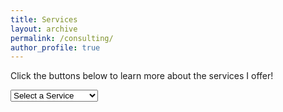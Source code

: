 ```yaml
---
title: Services
layout: archive
permalink: /consulting/
author_profile: true
---
```


Click the buttons below to learn more about the services I offer!

<select id="serviceSelect">
  <option value="" selected disabled>Select a Service</option>
  <option value="option1">Data Management</option>
  <option value="option2">Program Evaluation</option>
</select>

<div id="content"></div>

<script>
document.getElementById('serviceSelect').addEventListener('change', function() {
  const selectedOption = this.value;
  const contentDiv = document.getElementById('content');
  
  if (selectedOption === 'option1') {
    contentDiv.innerHTML = 'In research, data must be cleaned before it may be analyzed. However, sometimes this task is more daunting than it appears at first. Often, multiple merges, reshapings, and validation checks must be done to ensure a dataset is ready for analysis. Particularly in an era where data are unstructured (found on webpages, and must be scraped from the internet), efficient, reproducible data management is critical to the success of a project before any analysis is done. If you need to clean data for a project and need a streamlined, efficient way of doing so, <a href="mailto:j.greathouse3@student.gsu.edu">contact me</a> and we can discuss the details.';
  } else if (selectedOption === 'option2') {
    contentDiv.innerHTML = 'Frequently, researchers need to know if some intervention (say, a tax, an anti-tobacco policy, an abortion ban, or some new marketing strategy) had some effect on outcomes that we care about. However, policy is never self justifying; it must be studied and evaluated to see if it actually *achieves* the aims it is meant to achieve. In fact, this goes beyond public policy: sometimes, the interventions we care about (<a href="https://static1.squarespace.com/static/5e0fdcef27e0945c43fab131/t/61eb4615e7feef09dcbe7d29/1642808862058/The+Economic+Impact+of+Migrants+from+Hurricane+Maria.pdf">say</a>, how hurricanes affect economic outcomes) are natural events, more or less, and we wish to understand how these interventions influence outcomes. The gold standard to do this is typically conducting a randomized controlled trial, but this is rarely possible in real life for a host of reasons. Furthermore, we know that simple regression analysis, *even when we adjust for a host of covariates*, rarely provides good causal evidence for real-life treatment effect estimation. Instead, proper program evaluation demands a mixture of domain expertise and judicious application of modern econometric methods. I have experience in causal inference and have packaged numerous such methods in <a href="https://github.com/jgreathouse9/mlsynth">Python</a> and <a href="https://ideas.repec.org/c/boc/bocode/s459107.html">Stata</a>. If you wish to implement a program evaluation using rigorous and objective methods, <a href="mailto:j.greathouse3@student.gsu.edu">contact me</a> today for a free consultation so we can discuss your needs.';
  }
});
</script>

